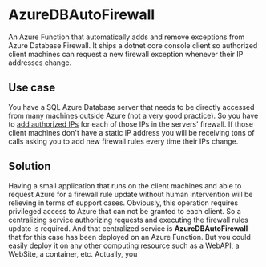 # AzureDBAutoFirewall
An Azure Function that automatically adds and remove exceptions from Azure Database Firewall. It ships a dotnet core console client so authorized client machines can request a new firewall exception whenever their IP addresses change.
## Use case
You have a SQL Azure Database server that needs to be directly accessed from many machines outside Azure (not a very good practice). So you have to [add authorized IPs](https://docs.microsoft.com/en-us/azure/sql-database/sql-database-server-level-firewall-rule) for each of those IPs in the servers' firewall. If those client machines don't have a static IP address you will be receiving tons of calls asking you to add new firewall rules every time their IPs change.
## Solution 
Having a small application that runs on the client machines and able to request Azure for a firewall rule update without human intervention will be relieving in terms of support cases. Obviously, this operation requires privileged access to Azure that can not be granted to each client. So a centralizing service authorizing requests and executing the firewall rules update is required. And that centralized service is **AzureDBAutoFirewall** that for this case has been deployed on an Azure Function. But you could easily deploy it on any other computing resource such as a WebAPI, a WebSite, a container, etc. Actually, you 
<!--stackedit_data:
eyJoaXN0b3J5IjpbLTM1MDI0OTMwMiwtNzUyNTU0NTQ1XX0=
-->